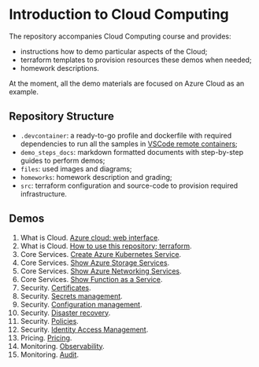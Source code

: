 # Introduction to Cloud Computing

The repository accompanies Cloud Computing course and provides:

- instructions how to demo particular aspects of the Cloud;
- terraform templates to provision resources these demos when needed;
- homework descriptions.

At the moment, all the demo materials are focused on Azure Cloud as an example.

## Repository Structure

- `.devcontainer`: a ready-to-go profile and dockerfile with required dependencies to run all the samples in [VSCode remote containers](https://code.visualstudio.com/docs/remote/containers);
- `demo_steps_docs`: markdown formatted documents with step-by-step guides to perform demos;
- `files`: used images and diagrams;
- `homeworks`: homework description and grading;
- `src`: terraform configuration and source-code to provision required infrastructure.

## Demos

1. What is Cloud. [Azure cloud: web interface](demo_steps_docs/01-what-is-cloud_cloud-gui.md).
2. What is Cloud. [How to use this repository; terraform](demo_steps_docs/02-what-is-cloud_terraform.md).
3. Core Services. [Create Azure Kubernetes Service](demo_steps_docs/03-core-services_aks.md).
4. Core Services. [Show Azure Storage Services](demo_steps_docs/04-core-services_storage.md).
5. Core Services. [Show Azure Networking Services](demo_steps_docs/05-core-services_networking.md).
6. Core Services. [Show Function as a Service](demo_steps_docs/06-core-services_faas.md).
7. Security. [Certificates](demo_steps_docs/07-security_certificate.md).
8. Security. [Secrets management](demo_steps_docs/08-security_secrets.md).
9. Security. [Configuration management](demo_steps_docs/09-security_configuration-management.md).
10. Security. [Disaster recovery](demo_steps_docs/10-security_disaster.md).
11. Security. [Policies](demo_steps_docs/11-security_policies.md).
12. Security. [Identity Access Management](demo_steps_docs/12-security_iam_rbac.md).
13. Pricing. [Pricing](demo_steps_docs/15-pricing.md).
14. Monitoring. [Observability](demo_steps_docs/13-monitoring-observability.md).
15. Monitoring. [Audit](demo_steps_docs/14-monitoring-audit.md).
